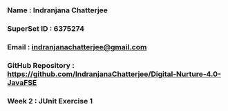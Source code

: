 ### Name : Indranjana Chatterjee
### SuperSet ID : 6375274
### Email : indranjanachatterjee@gmail.com
### GitHub Repository : https://github.com/IndranjanaChatterjee/Digital-Nurture-4.0-JavaFSE

### Week 2 : JUnit Exercise 1

